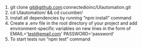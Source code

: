 1) git clone git@github.com:connectedioinc/UIautomation.git
2) cd UIautomation/ && cd cucumber/
3) install all dependencies by running “npm install” command
4) Create a .env file in the root directory of your project and
add environment-specific variables on new lines in the form of
EMAIL='test@email.com'
PASSWORD='password'
5) To start tests run “npm test” command
